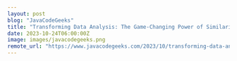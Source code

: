 ```yaml
---
layout: post
blog: "JavaCodeGeeks"
title: "Transforming Data Analysis: The Game-Changing Power of Similarity Search with Embeddings"
date: 2023-10-24T06:00:00Z
image: images/javacodegeeks.png
remote_url: "https://www.javacodegeeks.com/2023/10/transforming-data-analysis-the-game-changing-power-of-similarity-search-with-embeddings.html"
---
```

